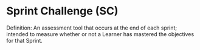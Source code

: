 # Sprint Challenge (SC)

Definition: An assessment tool that occurs at the end of each sprint; intended to measure whether or not a Learner has mastered the objectives for that Sprint.
